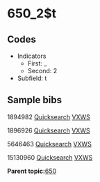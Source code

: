 # 650\_2$t

## Codes

-   Indicators
    -   First: \_
    -   Second: 2
-   Subfield: t

## Sample bibs

1894982 [Quicksearch](https://search.library.yale.edu/catalog/1894982) [VXWS](http://prodorbis.library.yale.edu:7014/vxws/GetHoldingsService?bibId=1894982)

1896926 [Quicksearch](https://search.library.yale.edu/catalog/1896926) [VXWS](http://prodorbis.library.yale.edu:7014/vxws/GetHoldingsService?bibId=1896926)

5646463 [Quicksearch](https://search.library.yale.edu/catalog/5646463) [VXWS](http://prodorbis.library.yale.edu:7014/vxws/GetHoldingsService?bibId=5646463)

15130960 [Quicksearch](https://search.library.yale.edu/catalog/15130960) [VXWS](http://prodorbis.library.yale.edu:7014/vxws/GetHoldingsService?bibId=15130960)

**Parent topic:**[650](../../tags/650/650.md)

